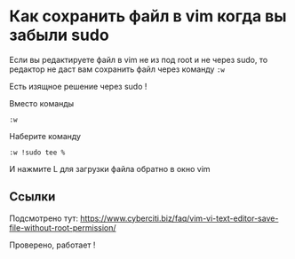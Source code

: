 # Как сохранить файл в vim когда вы забыли sudo 

Если вы редактируете файл в vim не из под root и не через sudo,
то редактор не даст вам сохранить файл через команду `:w`

Есть изящное решение через sudo !

Вместо команды 

```vim
:w

```

Наберите команду 

```vim
:w !sudo tee %

```

И нажмите L для загрузки файла обратно в окно vim

## Ссылки

Подсмотрено тут:  https://www.cyberciti.biz/faq/vim-vi-text-editor-save-file-without-root-permission/

Проверено, работает !